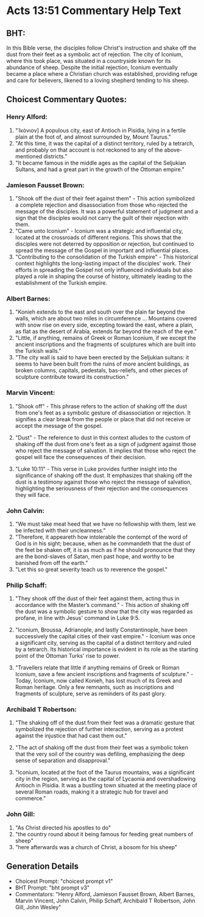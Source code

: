 # Acts 13:51 Commentary Help Text

## BHT:
In this Bible verse, the disciples follow Christ's instruction and shake off the dust from their feet as a symbolic act of rejection. The city of Iconium, where this took place, was situated in a countryside known for its abundance of sheep. Despite the initial rejection, Iconium eventually became a place where a Christian church was established, providing refuge and care for believers, likened to a loving shepherd tending to his sheep.

## Choicest Commentary Quotes:
### Henry Alford:
1. "Ἰκόνιον] A populous city, east of Antioch in Pisidia, lying in a fertile plain at the foot of, and almost surrounded by, Mount Taurus."
2. "At this time, it was the capital of a distinct territory, ruled by a tetrarch, and probably on that account is not reckoned to any of the above-mentioned districts."
3. "It became famous in the middle ages as the capital of the Seljukian Sultans, and had a great part in the growth of the Ottoman empire."

### Jamieson Fausset Brown:
1. "Shook off the dust of their feet against them" - This action symbolized a complete rejection and disassociation from those who rejected the message of the disciples. It was a powerful statement of judgment and a sign that the disciples would not carry the guilt of their rejection with them.
2. "Came unto Iconium" - Iconium was a strategic and influential city, located at the crossroads of different regions. This shows that the disciples were not deterred by opposition or rejection, but continued to spread the message of the Gospel in important and influential places.
3. "Contributing to the consolidation of the Turkish empire" - This historical context highlights the long-lasting impact of the disciples' work. Their efforts in spreading the Gospel not only influenced individuals but also played a role in shaping the course of history, ultimately leading to the establishment of the Turkish empire.

### Albert Barnes:
1. "Konieh extends to the east and south over the plain far beyond the walls, which are about two miles in circumference ... Mountains covered with snow rise on every side, excepting toward the east, where a plain, as flat as the desert of Arabia, extends far beyond the reach of the eye."
2. "Little, if anything, remains of Greek or Roman Iconium, if we except the ancient inscriptions and the fragments of sculptures which are built into the Turkish walls."
3. "The city wall is said to have been erected by the Seljukian sultans: it seems to have been built from the ruins of more ancient buildings, as broken columns, capitals, pedestals, bas-reliefs, and other pieces of sculpture contribute toward its construction."

### Marvin Vincent:
1. "Shook off" - This phrase refers to the action of shaking off the dust from one's feet as a symbolic gesture of disassociation or rejection. It signifies a clear break from the people or place that did not receive or accept the message of the gospel.

2. "Dust" - The reference to dust in this context alludes to the custom of shaking off the dust from one's feet as a sign of judgment against those who reject the message of salvation. It implies that those who reject the gospel will face the consequences of their decision.

3. "Luke 10:11" - This verse in Luke provides further insight into the significance of shaking off the dust. It emphasizes that shaking off the dust is a testimony against those who reject the message of salvation, highlighting the seriousness of their rejection and the consequences they will face.

### John Calvin:
1. "We must take meat heed that we have no fellowship with them, lest we be infected with their uncleanness."
2. "Therefore, it appeareth how intolerable the contempt of the word of God is in his sight; because, when as he commandeth that the dust of the feet be shaken off, it is as much as if he should pronounce that they are the bond-slaves of Satan, men past hope, and worthy to be banished from off the earth."
3. "Let this so great severity teach us to reverence the gospel."

### Philip Schaff:
1. "They shook off the dust of their feet against them, acting thus in accordance with the Master’s command." - This action of shaking off the dust was a symbolic gesture to show that the city was regarded as profane, in line with Jesus' command in Luke 9:5.

2. "Iconium, Broussa, Adrianople, and lastly Constantinople, have been successively the capital cities of their vast empire." - Iconium was once a significant city, serving as the capital of a distinct territory and ruled by a tetrarch. Its historical importance is evident in its role as the starting point of the Ottoman Turks' rise to power.

3. "Travellers relate that little if anything remains of Greek or Roman Iconium, save a few ancient inscriptions and fragments of sculpture." - Today, Iconium, now called Konieh, has lost much of its Greek and Roman heritage. Only a few remnants, such as inscriptions and fragments of sculpture, serve as reminders of its past glory.

### Archibald T Robertson:
1. "The shaking off of the dust from their feet was a dramatic gesture that symbolized the rejection of further interaction, serving as a protest against the injustice that had cast them out." 

2. "The act of shaking off the dust from their feet was a symbolic token that the very soil of the country was defiling, emphasizing the deep sense of separation and disapproval." 

3. "Iconium, located at the foot of the Taurus mountains, was a significant city in the region, serving as the capital of Lycaonia and overshadowing Antioch in Pisidia. It was a bustling town situated at the meeting place of several Roman roads, making it a strategic hub for travel and commerce."

### John Gill:
1. "As Christ directed his apostles to do"
2. "the country round about it being famous for feeding great numbers of sheep"
3. "here afterwards was a church of Christ, a bosom for his sheep"


## Generation Details
- Choicest Prompt: "choicest prompt v1"
- BHT Prompt: "bht prompt v3"
- Commentators: "Henry Alford, Jamieson Fausset Brown, Albert Barnes, Marvin Vincent, John Calvin, Philip Schaff, Archibald T Robertson, John Gill, John Wesley"
